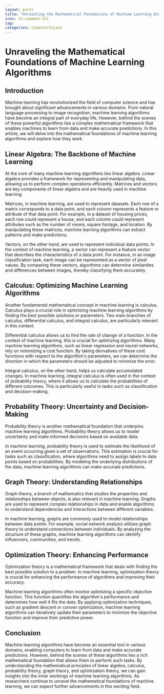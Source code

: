 ```yaml
---
layout: posts
title: "Unraveling the Mathematical Foundations of Machine Learning Algorithms"
icon: fa-comment-alt
tag:      
categories: ComputerVision
---
```



# Unraveling the Mathematical Foundations of Machine Learning Algorithms

## Introduction

Machine learning has revolutionized the field of computer science and has brought about significant advancements in various domains. From natural language processing to image recognition, machine learning algorithms have become an integral part of everyday life. However, behind the scenes of these powerful algorithms lies a complex mathematical framework that enables machines to learn from data and make accurate predictions. In this article, we will delve into the mathematical foundations of machine learning algorithms and explore how they work.

## Linear Algebra: The Backbone of Machine Learning

At the core of many machine learning algorithms lies linear algebra. Linear algebra provides a framework for representing and manipulating data, allowing us to perform complex operations efficiently. Matrices and vectors are key components of linear algebra and are heavily used in machine learning.

Matrices, in machine learning, are used to represent datasets. Each row of a matrix corresponds to a data point, and each column represents a feature or attribute of that data point. For example, in a dataset of housing prices, each row could represent a house, and each column could represent attributes such as the number of rooms, square footage, and location. By manipulating these matrices, machine learning algorithms can extract patterns and make predictions.

Vectors, on the other hand, are used to represent individual data points. In the context of machine learning, a vector can represent a feature vector that describes the characteristics of a data point. For instance, in an image classification task, each image can be represented as a vector of pixel values. By comparing these vectors, algorithms can determine similarities and differences between images, thereby classifying them accurately.

## Calculus: Optimizing Machine Learning Algorithms

Another fundamental mathematical concept in machine learning is calculus. Calculus plays a crucial role in optimizing machine learning algorithms by finding the best possible solutions or parameters. Two main branches of calculus, differential calculus, and integral calculus, are particularly relevant in this context.

Differential calculus allows us to find the rate of change of a function. In the context of machine learning, this is crucial for optimizing algorithms. Many machine learning algorithms, such as linear regression and neural networks, rely on minimizing a cost function. By taking derivatives of these cost functions with respect to the algorithm's parameters, we can determine the direction in which the parameters should be adjusted to minimize the error.

Integral calculus, on the other hand, helps us calculate accumulated changes. In machine learning, integral calculus is often used in the context of probability theory, where it allows us to calculate the probabilities of different outcomes. This is particularly useful in tasks such as classification and decision-making.

## Probability Theory: Uncertainty and Decision-Making

Probability theory is another mathematical foundation that underpins machine learning algorithms. Probability theory allows us to model uncertainty and make informed decisions based on available data.

In machine learning, probability theory is used to estimate the likelihood of an event occurring given a set of observations. This estimation is crucial for tasks such as classification, where algorithms need to assign labels to data points based on probabilities. By modeling the underlying distributions of the data, machine learning algorithms can make accurate predictions.

## Graph Theory: Understanding Relationships

Graph theory, a branch of mathematics that studies the properties and relationships between objects, is also relevant in machine learning. Graphs are used to represent complex relationships in data and enable algorithms to understand dependencies and interactions between different variables.

In machine learning, graphs are commonly used to model relationships between data points. For example, social network analysis utilizes graph theory to understand connections between individuals. By analyzing the structure of these graphs, machine learning algorithms can identify influencers, communities, and trends.

## Optimization Theory: Enhancing Performance

Optimization theory is a mathematical framework that deals with finding the best possible solution to a problem. In machine learning, optimization theory is crucial for enhancing the performance of algorithms and improving their accuracy.

Machine learning algorithms often involve optimizing a specific objective function. This function quantifies the algorithm's performance and determines how well it fits the data. By applying optimization techniques, such as gradient descent or convex optimization, machine learning algorithms can iteratively update their parameters to minimize the objective function and improve their predictive power.

## Conclusion

Machine learning algorithms have become an essential tool in various domains, enabling computers to learn from data and make accurate predictions. However, behind the scenes of these algorithms lies a rich mathematical foundation that allows them to perform such tasks. By understanding the mathematical principles of linear algebra, calculus, probability theory, graph theory, and optimization theory, we can gain insights into the inner workings of machine learning algorithms. As researchers continue to unravel the mathematical foundations of machine learning, we can expect further advancements in this exciting field.